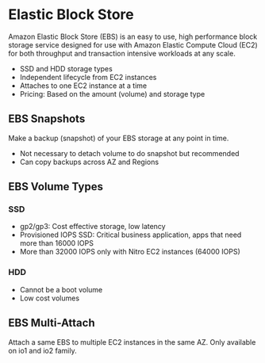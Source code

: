 # Elastic Block Store

Amazon Elastic Block Store (EBS) is an easy to use, high performance block storage service designed for use with Amazon Elastic Compute Cloud (EC2) for both throughput and transaction intensive workloads at any scale.

- SSD and HDD storage types
- Independent lifecycle from EC2 instances
- Attaches to one EC2 instance at a time
- Pricing: Based on the amount (volume) and storage type

## EBS Snapshots

Make a backup (snapshot) of your EBS storage at any point in time.

- Not necessary to detach volume to do snapshot but recommended
- Can copy backups across AZ and Regions

## EBS Volume Types

### SSD

- gp2/gp3: Cost effective storage, low latency
- Provisioned IOPS SSD: Critical business application, apps that need more than 16000 IOPS
- More than 32000 IOPS only with Nitro EC2 instances (64000 IOPS) 

### HDD

- Cannot be a boot volume
- Low cost volumes

## EBS Multi-Attach

Attach a same EBS to multiple EC2 instances in the same AZ. Only available on io1 and io2 family.